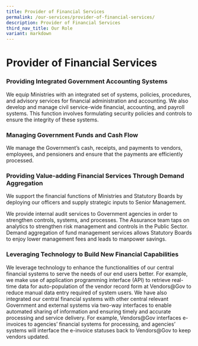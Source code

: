 ```yaml
---
title: Provider of Financial Services
permalink: /our-services/provider-of-financial-services/
description: Provider of Financial Services
third_nav_title: Our Role
variant: markdown
---
```

Provider of Financial Services
==============================

### Providing Integrated Government Accounting Systems

We equip Ministries with an integrated set of systems, policies, procedures, and advisory services for financial administration and accounting. We also develop and manage civil service-wide financial, accounting, and payroll systems. This function involves formulating security policies and controls to ensure the integrity of these systems.

### Managing Government Funds and Cash Flow

We manage the Government’s cash, receipts, and payments to vendors, employees, and pensioners and ensure that the payments are efficiently processed.

### Providing Value-adding Financial Services Through Demand Aggregation

We support the financial functions of Ministries and Statutory Boards by deploying our officers and supply strategic inputs to Senior Management.  
  
We provide internal audit services to Government agencies in order to strengthen controls, systems, and processes. The Assurance team taps on analytics to strengthen risk management and controls in the Public Sector. Demand aggregation of fund management services allows Statutory Boards to enjoy lower management fees and leads to manpower savings.

### Leveraging Technology to Build New Financial Capabilities

We leverage technology to enhance the functionalities of our central financial systems to serve the needs of our end users better. For example, we make use of application programming interface (API) to retrieve real-time data for auto-population of the vendor record form at Vendors@Gov to reduce manual data entry required of system users. We have also integrated our central financial systems with other central relevant Government and external systems via two-way interfaces to enable automated sharing of information and ensuring timely and accurate processing and service delivery. For example, Vendors@Gov interfaces e-invoices to agencies’ financial systems for processing, and agencies’ systems will interface the e-invoice statuses back to Vendors@Gov to keep vendors updated.